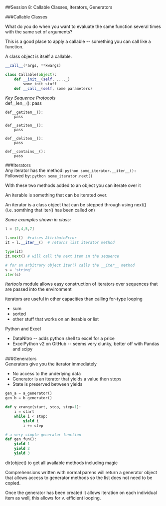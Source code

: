 ##Session 8: Callable Classes, Iterators, Generators  

###Callable Classes  

What do you do when you want to evaluate the same function several times with the same set of arguments?  

This is a good place to apply a callable -- something you can call like a function.  

A class object is itself a callable.

```python
__call__(*args, **kwargs)

class Callable(object):
    def __init__(self, ...._)
        some init stuff
    def __call__(self, some parameters)
````

*Key Sequence Protocols*  
    def__len__():
        pass

    def__getitem__():
        pass

    def__setitem__():
        pass

    def__delitem__():
        pass

    def__contains__():
        pass


###Iterators  
Any iterator has the method: ```python some_iterator.__iter__():```  
Followed by: ```python some_iterator.next()```  

With these two methods added to an object you can iterate over it

An iterable is something that can be iterated over.

An iterator is a class object that can be stepped through using next()  
(i.e. somthing that iter() has been called on)

*Some examples shown in class:*
```python
l = [2,4,5,7]

l.next()  #raises AttributeError
it = l.__iter__()  # returns list iterator method

type(it)
it.next() # will call the next item in the sequence

# for an arbitrary object iter() calls the __iter__ method
s = 'string'
iter(s)
```

_Itertools_ module allows easy construction of iterators over sequences that are passed into the  environment

iterators are useful in other capacities than calling for-type looping  
* sum
* sorted
* other stuff that works on an iterable or list

Python and Excel  
* DataNitro -- adds python shell to excel for a price
* ExcelPython v2 on GitHub -- seems very clunky, better off with Pandas and scipy


###Generators  
Generators give you the iterator immediately  
* No access to the underlying data
* Generator is an iterator that yields a value then stops
* State is preserved between yields

```python
gen_a = a_generator()
gen_b = b_generator()

def y_xrange(start, stop, step=1):
    i = start
    while i < stop:
        yield i
        i += step

# a very simple generator function
def gen_fun():
    yield 1
    yield 2
    yield 3
```

dir(object) to get all available methods including magic

Comprehensions written with normal parens will return a generator object that allows access to generator methods so the list does not need to be copied.

Once the generator has been created it allows iteration on each individual item as well, this allows for v. efficient looping.
